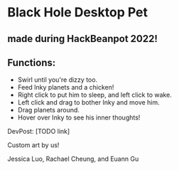 # Black Hole Desktop Pet

## made during HackBeanpot 2022!

## Functions:
* Swirl until you're dizzy too.
* Feed Inky planets and a chicken!
* Right click to put him to sleep, and left click to wake.
* Left click and drag to bother Inky and move him.
* Drag planets around.
* Hover over Inky to see his inner thoughts!

DevPost: [TODO link]

Custom art by us!

Jessica Luo, Rachael Cheung, and Euann Gu